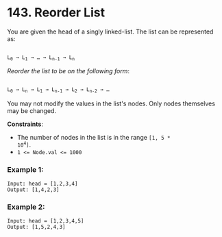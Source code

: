 # 143. Reorder List

You are given the head of a singly linked-list. The list can be represented as:

<code>
L<sub>0</sub> → L<sub>1</sub> → … → L<sub>n-1</sub> → L<sub>n</sub>
</code>

*Reorder the list to be on the following form*:

<code>
L<sub>0</sub> → L<sub>n</sub> → L<sub>1</sub> → L<sub>n-1</sub> → L<sub>2</sub> → L<sub>n-2</sub> → …
</code>

You may not modify the values in the list's nodes. Only nodes themselves may be changed.

**Constraints**:

- The number of nodes in the list is in the range <code>[1, 5 * 10<sup>4</sup>]</code>.
- `1 <= Node.val <= 1000`

### Example 1:
```
Input: head = [1,2,3,4]
Output: [1,4,2,3]
```

### Example 2:
```
Input: head = [1,2,3,4,5]
Output: [1,5,2,4,3]
```
